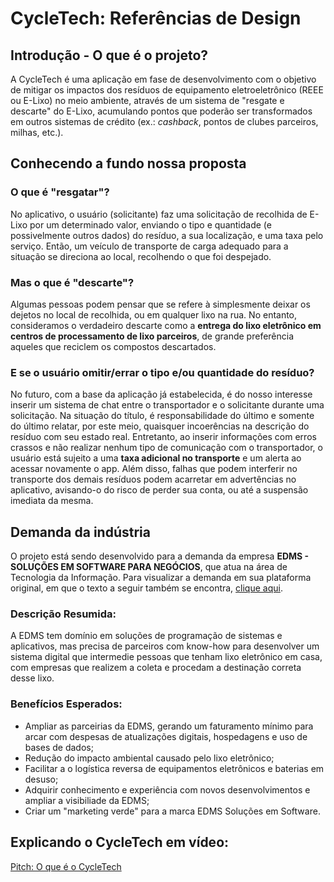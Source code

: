 # CycleTech: Referências de Design

## Introdução - O que é o projeto?
A CycleTech é uma aplicação em fase de desenvolvimento com o objetivo de mitigar os impactos dos resíduos de equipamento eletroeletrônico (REEE ou E-Lixo) no meio ambiente, através de um sistema de "resgate e descarte" do E-Lixo, acumulando pontos que poderão ser transformados em outros sistemas de crédito (ex.: *cashback*, pontos de clubes parceiros, milhas, etc.). 

## Conhecendo a fundo nossa proposta

### O que é "resgatar"?
No aplicativo, o usuário (solicitante) faz uma solicitação de recolhida de E-Lixo por um determinado valor, enviando o tipo e quantidade (e possivelmente outros dados) do resíduo, a sua localização, e uma taxa pelo serviço. Então, um veículo de transporte de carga adequado para a situação se direciona ao local, recolhendo o que foi despejado.

### Mas o que é "descarte"?
Algumas pessoas podem pensar que se refere à simplesmente deixar os dejetos no local de recolhida, ou em qualquer lixo na rua. No entanto, consideramos o verdadeiro descarte como a **entrega do lixo eletrônico em centros de processamento de lixo parceiros**, de grande preferência aqueles que reciclem os compostos descartados.

### E se o usuário omitir/errar o tipo e/ou quantidade do resíduo?
No futuro, com a base da aplicação já estabelecida, é do nosso interesse inserir um sistema de chat entre o transportador e o solicitante durante uma solicitação. Na situação do título, é responsabilidade do último e somente do último relatar, por este meio, quaisquer incoerências na descrição do resíduo com seu estado real.
Entretanto, ao inserir informações com erros crassos  e não realizar nenhum tipo de comunicação com o transportador, o usuário está sujeito a uma **taxa adicional no transporte** e um alerta ao acessar novamente o app. Além disso, falhas que podem interferir no transporte dos demais resíduos podem acarretar em advertências no aplicativo, avisando-o do risco de perder sua conta, ou até a suspensão imediata da mesma.

## Demanda da indústria
O projeto está sendo desenvolvido para a demanda da empresa **EDMS - SOLUÇÕES EM SOFTWARE PARA NEGÓCIOS**, que atua na área de Tecnologia da Informação. Para visualizar a demanda em sua plataforma original, em que o texto a seguir também se encontra, [clique aqui](https://plataforma.gpinovacao.senai.br/plataforma/demandas-da-industria/interna/9097).

### Descrição Resumida:
A EDMS tem domínio em soluções de programação de sistemas e aplicativos, mas precisa de parceiros com know-how para desenvolver um sistema digital que intermedie pessoas que tenham lixo eletrônico em casa, com empresas que realizem a coleta e procedam a destinação correta desse lixo.

### Benefícios Esperados:
- Ampliar as parceirias da EDMS, gerando um faturamento mínimo para arcar com despesas de atualizações digitais, hospedagens e uso de bases de dados;
- Redução do impacto ambiental causado pelo lixo eletrônico;
- Facilitar a o logística reversa de equipamentos eletrônicos e baterias em desuso;
- Adquirir conhecimento e experiência com novos desenvolvimentos e ampliar a visibiliade da EDMS;
- Criar um "marketing verde" para a marca EDMS Soluções em Software.

## Explicando o CycleTech em vídeo:
[Pitch: O que é o CycleTech](#)